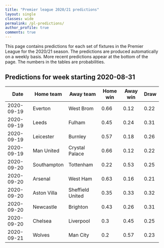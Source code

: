 ```yaml
---
title: "Premier league 2020/21 predictions"
layout: single
classes: wide
permalink: /pl-predictions/
author_profile: true
comments: true
---
```

This page contains predictions for each set of fixtures in the Premier League for the 2020/21 season.
The predictions are produced automatically on a weekly basis.
More recent predictions appear at the bottom of the page.
The numbers in the tables are probabilities.


## Predictions for week starting 2020-08-31

| Date       | Home team   | Away team        |   Home win |   Away win |   Draw |
|------------|-------------|------------------|------------|------------|--------|
| 2020-09-19 | Everton     | West Brom        |       0.66 |       0.12 |   0.22 |
| 2020-09-19 | Leeds       | Fulham           |       0.45 |       0.24 |   0.31 |
| 2020-09-19 | Leicester   | Burnley          |       0.57 |       0.18 |   0.26 |
| 2020-09-19 | Man United  | Crystal Palace   |       0.66 |       0.12 |   0.22 |
| 2020-09-20 | Southampton | Tottenham        |       0.22 |       0.53 |   0.25 |
| 2020-09-20 | Arsenal     | West Ham         |       0.63 |       0.16 |   0.21 |
| 2020-09-20 | Aston Villa | Sheffield United |       0.35 |       0.33 |   0.32 |
| 2020-09-20 | Newcastle   | Brighton         |       0.43 |       0.26 |   0.31 |
| 2020-09-20 | Chelsea     | Liverpool        |       0.3  |       0.45 |   0.25 |
| 2020-09-21 | Wolves      | Man City         |       0.2  |       0.57 |   0.23 |

